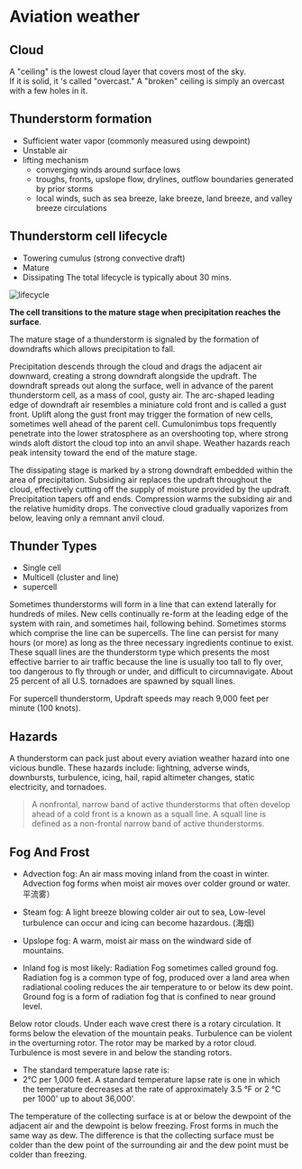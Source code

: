 # Aviation weather

## Cloud
A "ceiling" is the lowest cloud layer that covers most of the sky.  
If it is solid, it 's called "overcast." A "broken" ceiling is simply an overcast with a few holes in it.


## Thunderstorm formation
- Sufficient water vapor (commonly measured using dewpoint)
- Unstable air
- lifting mechanism
  - converging winds around surface lows
  - troughs, fronts, upslope flow, drylines, outflow boundaries generated by prior storms
  - local winds, such as sea breeze, lake breeze, land breeze, and valley breeze circulations

## Thunderstorm cell lifecycle
- Towering cumulus (strong convective draft)
- Mature
- Dissipating
The total lifecycle is typically about 30 mins.

![lifecycle](https://www.nssl.noaa.gov/education/svrwx101/thunderstorms/img/tststage-800.png)

**The cell transitions to the mature stage when precipitation reaches the surface**.

The mature stage of a thunderstorm is signaled by the formation of downdrafts which allows precipitation to fall.


Precipitation descends through the cloud and drags the adjacent air downward, creating
a strong downdraft alongside the updraft. The downdraft spreads out along the surface,
well in advance of the parent thunderstorm cell, as a mass of cool, gusty air.
The arc-shaped leading edge of downdraft air resembles a miniature cold front and
is called a gust front. Uplift along the gust front may trigger the formation of new cells, sometimes well ahead of the parent cell. Cumulonimbus tops frequently penetrate into the lower stratosphere as an overshooting top, where strong winds aloft distort the cloud top into an anvil shape. Weather hazards reach peak intensity toward the end of the mature
stage.

The dissipating stage is marked by a strong downdraft embedded within the area
of precipitation. Subsiding air replaces the updraft throughout the cloud, effectively
cutting off the supply of moisture provided by the updraft. Precipitation tapers off and
ends. Compression warms the subsiding air and the relative humidity drops.
The convective cloud gradually vaporizes from below, leaving only a remnant anvil
cloud.

## Thunder Types
- Single cell
- Multicell (cluster and line)
- supercell

Sometimes thunderstorms will form in a line that can extend laterally for hundreds
of miles. New cells continually re-form at the leading edge of the system with rain, and sometimes hail, following behind. Sometimes storms which comprise the line can
be supercells. The line can persist for many hours (or more) as long as the three necessary ingredients continue to exist. These squall lines are the thunderstorm type which presents the most effective barrier to air traffic because the line is usually too tall to fly over, too dangerous to fly through or under, and difficult to circumnavigate. About 25 percent of all U.S. tornadoes are spawned by squall lines.

For supercell thunderstorm, Updraft speeds may reach
9,000 feet per minute (100 knots).

## Hazards
A thunderstorm can pack just about every aviation weather hazard into one
vicious bundle. These hazards include: lightning, adverse winds, downbursts, turbulence,
icing, hail, rapid altimeter changes, static electricity, and tornadoes.



> A nonfrontal, narrow band of active thunderstorms that often develop ahead of a cold front is a known as a squall line.
A squall line is defined as a non-frontal narrow band of active thunderstorms.


## Fog And Frost

- Advection fog:
An air mass moving inland from the coast in winter.
Advection fog forms when moist air moves over colder ground or water. 平流雾）

- Steam fog: A light breeze blowing colder air out to sea, Low-level turbulence can occur and icing can become hazardous. (海烟)

- Upslope fog: A warm, moist air mass on the windward side of mountains.

- Inland fog is most likely: Radiation Fog sometimes called ground fog.
  Radiation fog is a common type of fog, produced over a land area when radiational cooling reduces the air temperature to or below its dew point. 
  Ground fog is a form of radiation fog that is confined to near ground level. 

Below rotor clouds.
Under each wave crest there is a rotary circulation. It forms below the elevation of the mountain peaks. Turbulence can be violent in the overturning rotor. The rotor may be marked by a rotor cloud. Turbulence is most severe in and below the standing rotors.


- The standard temperature lapse rate is:
- 2°C per 1,000 feet.
A standard temperature lapse rate is one in which the temperature decreases at the rate of approximately 3.5 °F or 2 °C per 1000' up to about 36,000'.


The temperature of the collecting surface is at or below the dewpoint of the adjacent air and the dewpoint is below freezing.
Frost forms in much the same way as dew. The difference is that the collecting surface must be colder than the dew point of the surrounding air and the dew point must be colder than freezing.